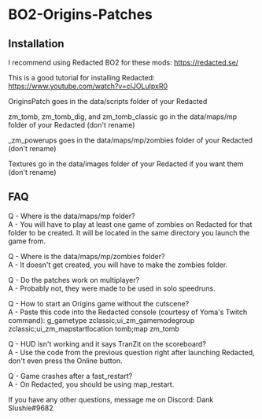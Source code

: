 # BO2-Origins-Patches

## Installation

I recommend using Redacted BO2 for these mods: https://redacted.se/

This is a good tutorial for installing Redacted: https://www.youtube.com/watch?v=clJOLuIpxR0

OriginsPatch goes in the data/scripts folder of your Redacted

zm_tomb, zm_tomb_dig, and zm_tomb_classic go in the data/maps/mp folder of your Redacted (don't rename)

\_zm_powerups goes in the data/maps/mp/zombies folder of your Redacted (don't rename)

Textures go in the data/images folder of your Redacted if you want them (don't rename)

## FAQ 

Q - Where is the data/maps/mp folder?  
A - You will have to play at least one game of zombies on Redacted for that folder to be created. It will be located in the same directory you launch the game from.

Q - Where is the data/maps/mp/zombies folder?  
A - It doesn't get created, you will have to make the zombies folder.

Q - Do the patches work on multiplayer?  
A - Probably not, they were made to be used in solo speedruns.

Q - How to start an Origins game without the cutscene?  
A - Paste this code into the Redacted console (courtesy of Yoma's Twitch command): 
g_gametype zclassic;ui_zm_gamemodegroup zclassic;ui_zm_mapstartlocation tomb;map zm_tomb

Q - HUD isn't working and it says TranZit on the scoreboard?  
A - Use the code from the previous question right after launching Redacted, don't even press the Online button.

Q - Game crashes after a fast_restart?  
A - On Redacted, you should be using map_restart.

If you have any other questions, message me on Discord: Dank Slushie#9682
